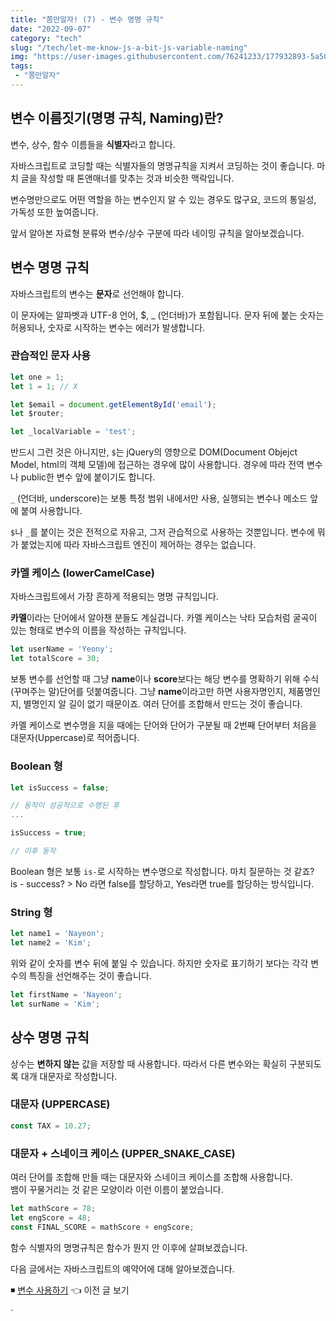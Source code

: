 ```yaml
---
title: "쫌만알자! (7) - 변수 명명 규칙"
date: "2022-09-07"
category: "tech"
slug: "/tech/let-me-know-js-a-bit-js-variable-naming"
img: "https://user-images.githubusercontent.com/76241233/177932893-5a504b26-12e4-4ade-b1ce-1951d072ba82.jpg"
tags: 
 - "쫌만알자"
---
```


## 변수 이름짓기(명명 규칙, Naming)란?

변수, 상수, 함수 이름들을 **식별자**라고 합니다. 

자바스크립트로 코딩할 때는 식별자들의 명명규칙을 지켜서 코딩하는 것이 좋습니다. 마치 글을 작성할 때 톤앤매너를 맞추는 것과 비슷한 맥락입니다. 

변수명만으로도 어떤 역할을 하는 변수인지 알 수 있는 경우도 많구요, 코드의 통일성, 가독성 또한 높여줍니다.   

앞서 알아본 자료형 분류와 변수/상수 구분에 따라 네이밍 규칙을 알아보겠습니다.


## 변수 명명 규칙

자바스크립트의 변수는 **문자**로 선언해야 합니다.

이 문자에는 알파벳과 UTF-8 언어, $, _ (언더바)가 포함됩니다. 문자 뒤에 붙는 숫자는 허용되나, 숫자로 시작하는 변수는 에러가 발생합니다.

### 관습적인 문자 사용

```javascript
let one = 1;
let 1 = 1; // X 

let $email = document.getElementById('email');
let $router;

let _localVariable = 'test';
```

반드시 그런 것은 아니지만, `$`는 jQuery의 영향으로 DOM(Document Objejct Model, html의 객체 모델)에 접근하는 경우에 많이 사용합니다. 경우에 따라 전역 변수나 public한 변수 앞에 붙이기도 합니다.   

`_` (언더바, underscore)는 보통 특정 범위 내에서만 사용, 실행되는 변수나 메소드 앞에 붙여 사용합니다.    


`$`나 `_`를 붙이는 것은 전적으로 자유고, 그저 관습적으로 사용하는 것뿐입니다. 변수에 뭐가 붙었는지에 따라 자바스크립트 엔진이 제어하는 경우는 없습니다.   



### 카멜 케이스 (lowerCamelCase)

자바스크립트에서 가장 흔하게 적용되는 명명 규칙입니다.   

**카멜**이라는 단어에서 알아챈 분들도 계실겁니다. 카멜 케이스는 낙타 모습처럼 굴곡이 있는 형태로 변수의 이름을 작성하는 규칙입니다.   

```javascript
let userName = 'Yeony';
let totalScore = 30;
```

보통 변수를 선언할 때 그냥 **name**이나 **score**보다는 해당 변수를 명확하기 위해 수식(꾸며주는 말)단어를 덧붙여줍니다. 그냥 **name**이라고만 하면 사용자명인지, 제품명인지, 별명인지 알 길이 없기 때문이죠. 여러 단어를 조합해서 만드는 것이 좋습니다.

카멜 케이스로 변수명을 지을 때에는 단어와 단어가 구분될 때 2번째 단어부터 처음을 대문자(Uppercase)로 적어줍니다.


### Boolean 형 

```javascript
let isSuccess = false; 

// 동작이 성공적으로 수행된 후
...

isSuccess = true;

// 이후 동작
```

Boolean 형은 보통 `is-`로 시작하는 변수명으로 작성합니다. 마치 질문하는 것 같죠?   
is - success? > No 라면 false를 할당하고, Yes라면 true를 할당하는 방식입니다.


### String 형

```javascript
let name1 = 'Nayeon';
let name2 = 'Kim';
```

위와 같이 숫자를 변수 뒤에 붙일 수 있습니다. 하지만 숫자로 표기하기 보다는 각각 변수의 특징을 선언해주는 것이 좋습니다.

```javascript
let firstName = 'Nayeon';
let surName = 'Kim';
```


## 상수 명명 규칙

상수는 **변하지 않는** 값을 저장할 때 사용합니다. 따라서 다른 변수와는 확실히 구분되도록 대개 대문자로 작성합니다.   

### 대문자 (UPPERCASE)
```javascript
const TAX = 10.27; 
```


### 대문자 + 스네이크 케이스 (UPPER_SNAKE_CASE)

여러 단어를 조합해 만들 때는 대문자와 스네이크 케이스를 조합해 사용합니다.   
뱀이 꾸물거리는 것 같은 모양이라 이런 이름이 붙었습니다.

```javascript
let mathScore = 78;
let engScore = 48;
const FINAL_SCORE = mathScore + engScore;
```

함수 식별자의 명명규칙은 함수가 뭔지 안 이후에 살펴보겠습니다.

다음 글에서는 자바스크립트의 예약어에 대해 알아보겠습니다.

◾ [변수 사용하기](/tech/let-me-know-js-a-bit-js-variable)  👈 이전 글 보기   
<!-- ◾ [브라우저 JavaScript 개발환경](/tech/let-me-know-js-a-bit-setting-devtool/) 👈 다음 글 보기    -->`
